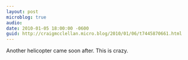 ```yaml
---
layout: post
microblog: true
audio: 
date: 2010-01-05 18:00:00 -0600
guid: http://craigmcclellan.micro.blog/2010/01/06/t7445870661.html
---
```

Another helicopter came soon after. This is crazy.
